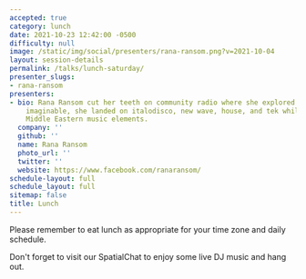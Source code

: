 ```yaml
---
accepted: true
category: lunch
date: 2021-10-23 12:42:00 -0500
difficulty: null
image: /static/img/social/presenters/rana-ransom.png?v=2021-10-04
layout: session-details
permalink: /talks/lunch-saturday/
presenter_slugs:
- rana-ransom
presenters:
- bio: Rana Ransom cut her teeth on community radio where she explored every genre
    imaginable, she landed on italodisco, new wave, house, and tek while incorporating
    Middle Eastern music elements.
  company: ''
  github: ''
  name: Rana Ransom
  photo_url: ''
  twitter: ''
  website: https://www.facebook.com/ranaransom/
schedule-layout: full
schedule_layout: full
sitemap: false
title: Lunch
---
```


Please remember to eat lunch as appropriate for your time zone and daily schedule.

Don't forget to visit our SpatialChat to enjoy some live DJ music and hang out.
